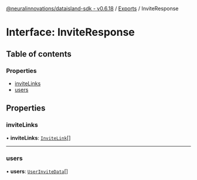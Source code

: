 [@neuralinnovations/dataisland-sdk - v0.6.18](../../README.md) / [Exports](../modules.md) / InviteResponse

# Interface: InviteResponse

## Table of contents

### Properties

- [inviteLinks](InviteResponse.md#invitelinks)
- [users](InviteResponse.md#users)

## Properties

### inviteLinks

• **inviteLinks**: [`InviteLink`](InviteLink.md)[]

___

### users

• **users**: [`UserInviteData`](UserInviteData.md)[]

